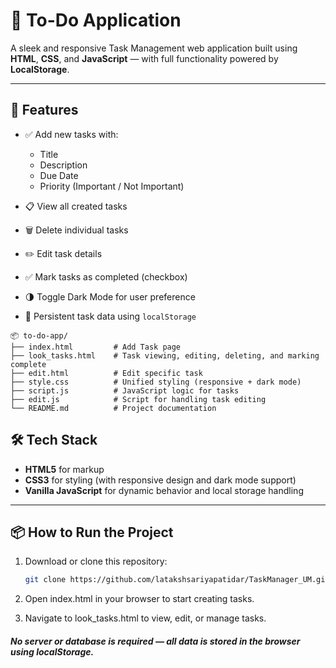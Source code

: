 # 📝 To-Do Application

A sleek and responsive Task Management web application built using **HTML**, **CSS**, and **JavaScript** — with full functionality powered by **LocalStorage**.

---

## 🚀 Features

- ✅ Add new tasks with:
  - Title
  - Description
  - Due Date
  - Priority (Important / Not Important)

- 📋 View all created tasks
- 🗑️ Delete individual tasks
- ✏️ Edit task details
- ✅ Mark tasks as completed (checkbox)
- 🌗 Toggle Dark Mode for user preference
- 💾 Persistent task data using `localStorage`

```
📦 to-do-app/
├── index.html         # Add Task page
├── look_tasks.html    # Task viewing, editing, deleting, and marking complete
├── edit.html          # Edit specific task
├── style.css          # Unified styling (responsive + dark mode)
├── script.js          # JavaScript logic for tasks
├── edit.js            # Script for handling task editing
└── README.md          # Project documentation
```

## 🛠️ Tech Stack

- **HTML5** for markup
- **CSS3** for styling (with responsive design and dark mode support)
- **Vanilla JavaScript** for dynamic behavior and local storage handling

---

## 📦 How to Run the Project

1. Download or clone this repository:
   ```bash
   git clone https://github.com/latakshsariyapatidar/TaskManager_UM.git
2. Open index.html in your browser to start creating tasks.

3. Navigate to look_tasks.html to view, edit, or manage tasks.

##### No server or database is required — all data is stored in the browser using localStorage.


